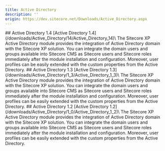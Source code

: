 ```yaml
---
title: Active Directory
description: ''
origin: https://dev.sitecore.net/Downloads/Active_Directory.aspx
---
```


<Card variant='outlineRaised' px={0} mb={8}>
<CardHeader>
## Active Directory 1.4
</CardHeader>
<CardBody>
[Active Directory 1.4](/downloads/Active_Directory/14/Active_Directory_14)\
The Sitecore XP Active Directory module provides the integration of Active Directory domain with the Sitecore XP solution. You can integrate the domain users and groups available into Sitecore CMS as Sitecore users and Sitecore roles immediately after the module installation and configuration. Moreover, user profiles can be easily extended with the custom properties from the Active Directory.


</CardBody>          
</Card>
<Card variant='outlineRaised' px={0} mb={8}>
<CardHeader>
## Active Directory 1.3
</CardHeader>
<CardBody>
[Active Directory 1.3](/downloads/Active_Directory/1_3/Active_Directory_1_3)\
The Sitecore XP Active Directory module provides the integration of Active Directory domain with the Sitecore XP solution. You can integrate the domain users and groups available into Sitecore CMS as Sitecore users and Sitecore roles immediately after the module installation and configuration. Moreover, user profiles can be easily extended with the custom properties from the Active Directory.


</CardBody>          
</Card>
<Card variant='outlineRaised' px={0} mb={8}>
<CardHeader>
## Active Directory 1.2
</CardHeader>
<CardBody>
[Active Directory 1.2](/downloads/Active_Directory/1_0/Active_Directory_1_2)\
The Sitecore XP Active Directory module provides the integration of Active Directory domain with the Sitecore XP solution. You can integrate the domain users and groups available into Sitecore CMS as Sitecore users and Sitecore roles immediately after the module installation and configuration. Moreover, user profiles can be easily extended with the custom properties from the Active Directory.


</CardBody>          
</Card>